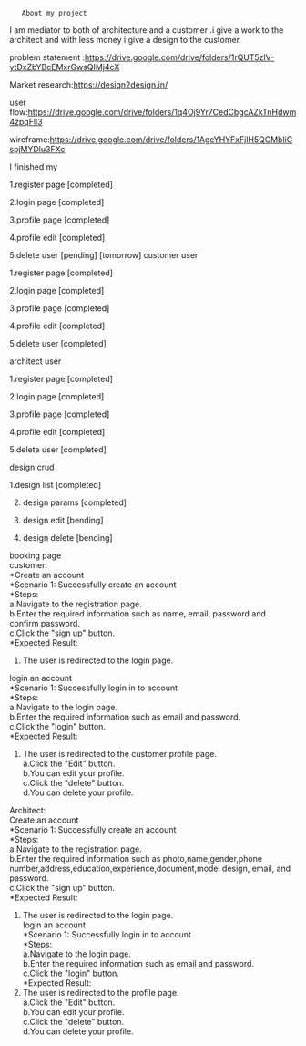        About my project

I am mediator to both of architecture and a customer .i give a work to the architect and with less money i give a design to the customer.

problem statement :https://drive.google.com/drive/folders/1rQUT5zlV-ytDxZbYBcEMxrGwsQIMj4cX

Market research:https://design2design.in/

user flow:https://drive.google.com/drive/folders/1q4Oj9Yr7CedCbgcAZkTnHdwm4zpqFll3

wireframe:https://drive.google.com/drive/folders/1AgcYHYFxFjlH5QCMbliGspjMYDlu3FXc

I finished my

1.register page [completed]

2.login page [completed]

3.profile page [completed]

4.profile edit [completed]

5.delete user [pending] [tomorrow]
customer user

1.register page [completed]

2.login page [completed]

3.profile page [completed]

4.profile edit [completed]

5.delete user [completed]

architect user

1.register page [completed]

2.login page [completed]

3.profile page [completed]

4.profile edit [completed]

5.delete user [completed]

design crud

1.design list [completed]

2. design params [completed]

3. design edit [bending]

4. design delete [bending]

booking page  
customer:  
*Create an account  
 *Scenario 1: Successfully create an account  
 *Steps:  
 a.Navigate to the registration page.  
 b.Enter the required information such as name, email, password and confirm password.  
 c.Click the "sign up" button.  
 *Expected Result:  
 1. The user is redirected to the login page.

login an account  
*Scenario 1: Successfully login in to account  
 *Steps:  
 a.Navigate to the login page.  
 b.Enter the required information such as email and password.  
 c.Click the "login" button.  
 \*Expected Result:  
 1. The user is redirected to the customer profile page.  
 a.Click the "Edit" button.  
 b.You can edit your profile.  
 c.Click the "delete" button.  
 d.You can delete your profile.

Architect:  
Create an account  
*Scenario 1: Successfully create an account  
 *Steps:  
 a.Navigate to the registration page.  
 b.Enter the required information such as photo,name,gender,phone number,address,education,experience,document,model design, email, and password.  
 c.Click the "sign up" button.  
 *Expected Result:  
 1. The user is redirected to the login page.  
login an account  
*Scenario 1: Successfully login in to account  
 *Steps:  
 a.Navigate to the login page.  
 b.Enter the required information such as email and password.  
 c.Click the "login" button.  
 *Expected Result:  
 1. The user is redirected to the profile page.  
 a.Click the "Edit" button.  
 b.You can edit your profile.  
 c.Click the "delete" button.  
 d.You can delete your profile.
